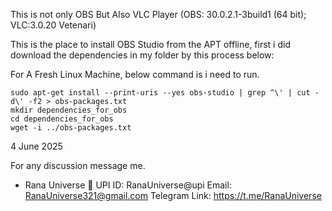 

This is not only OBS But Also VLC Player (OBS: 30.0.2.1-3build1 (64 bit); VLC:3.0.20 Vetenari)


This is the place to install OBS Studio from the APT offline, first i did download the dependencies in my folder by this process below:

For A Fresh Linux Machine, below command is i need to run.
```
sudo apt-get install --print-uris --yes obs-studio | grep ^\' | cut -d\' -f2 > obs-packages.txt
mkdir dependencies_for_obs
cd dependencies_for_obs
wget -i ../obs-packages.txt
```

4 June 2025

For any discussion message me.

- Rana Universe 🍌
UPI ID: RanaUniverse@upi
Email: RanaUniverse321@gmail.com
Telegram Link: https://t.me/RanaUniverse
